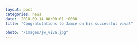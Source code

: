 ```yaml
---                                                                                                                                                                                      
layout: post                                                                                                                                                                             
categories: news                                                                                                                                                                 
date:  2018-09-14 00:00:01 +0000                                                                                                                                                        
title: "Congratulations to Jamie on his successful viva!"

photo: "/images/jw_viva.jpg"
---            
```



